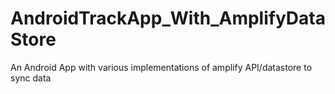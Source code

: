 # AndroidTrackApp_With_AmplifyDataStore
An Android App with various implementations of amplify API/datastore to sync data
